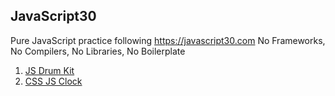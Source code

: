 ## JavaScript30 
Pure JavaScript practice following https://javascript30.com 
No Frameworks, No Compilers, No Libraries, No Boilerplate

1. [JS Drum Kit](../master/01-javascript-drum-kit)
2. [CSS JS Clock](../master/02-css-js-clock)
